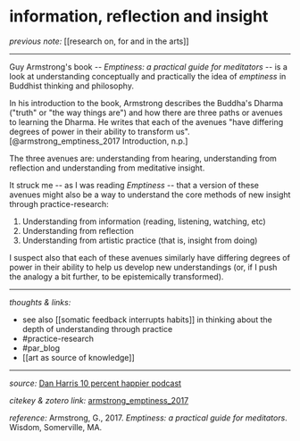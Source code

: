 # information, reflection and insight

_previous note:_ [[research on, for and in the arts]]

---

Guy Armstrong's book -- _Emptiness: a practical guide for meditators_ -- is a look at understanding conceptually and practically the idea of _emptiness_ in Buddhist thinking and philosophy. 

In his introduction to the book, Armstrong describes the Buddha's Dharma ("truth" or "the way things are") and how there are three paths or avenues to learning the Dharma. He writes that each of the avenues "have differing degrees of power in their ability to transform us".[@armstrong_emptiness_2017 Introduction, n.p.] 

The three avenues are: understanding from hearing, understanding from reflection and understanding from meditative insight.

It struck me -- as I was reading _Emptiness_ -- that a version of these avenues might also be a way to understand the core methods of new insight through practice-research:

1. Understanding from information (reading, listening, watching, etc)
2. Understanding from reflection
3. Understanding from artistic practice (that is, insight from doing)

I suspect also that each of these avenues similarly have differing degrees of power in their ability to help us develop new understandings (or, if I push the analogy a bit further, to be epistemically transformed).

---

_thoughts & links:_

- see also [[somatic feedback interrupts habits]] in thinking about the depth of understanding through practice
- #practice-research 
- #par_blog 
- [[art as source of knowledge]]

---

_source:_ [Dan Harris 10 percent happier podcast](https://www.tenpercent.com/podcast/)

_citekey & zotero link:_ [armstrong_emptiness_2017](zotero://select/items/1_6AZ77Y5N)

_reference:_ Armstrong, G., 2017. _Emptiness: a practical guide for meditators_. Wisdom, Somerville, MA.


